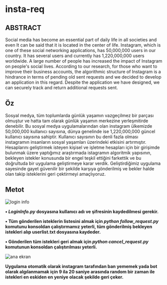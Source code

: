 # insta-req
## ABSTRACT

Social media has become an essential part of daily life in all societies and even It can be said that it is located in the center of life. Instagram, which is one of these social networking applications, has 50,000,000 users in our country.
It has several users and currently has 1,220,000,000 users worldwide.
A large number of people has increased the impact of Instagram on people's social lives.
According to our research, for those who want to improve their business accounts, the algorithmic structure of Instagram is a hindrance in terms of pending old sent requests and we decided to develop an application in this regard. Despite the application we have designed, we can securely track and return additional requests sent.

## Öz

Sosyal medya, tüm toplumlarda günlük yaşamın vazgeçilmez bir parçası olmuştur ve hatta tam olarak günlük yaşamın merkezine yerleşmitirde denebilir. Bu sosyal medya uygulamalarından olan instagram ülkemizde 50,000,000 kullanıcı sayısına, dünya genelinde ise 1,220,000,000 güncel kullanıcı sayısına sahiptir. Kullanıcı sayısının bu denli fazla olması instagramın insanların sosyal yaşamları üzerindeki etkisini artırmıştır. Hesaplarını geliştirmek isteyen kişisel ve işletme hesapları için bir girişimde bulunmak üzere yaptığımız araştırmada istagramın algoritmik yapısının, bekleyen istekler konusunda bir engel teşkil ettiğini farkettik ve bu doğrultuda bir uygulama geliştirmeye karar verdik.  Geliştirdiğimiz uygulama sayesinde gayet güvenilir bir şekilde karşıya gönderilmiş ve bekler halde olan takip isteklerini geri çektirmeyi amaçlıyoruz.

## Metot

![login info](https://user-images.githubusercontent.com/74824751/148710574-c4ba20c0-5e13-4c21-9850-10c1d965b9b7.jpg)

**•	***LoginInfo.py*** dosyasına kullanıcı adı ve şifresinin kaydedilmesi gerekir.**

**•	Tüm gönderilen isteklerin listesini almak için ***python follow_request.py*** komutunu konsoldan çalıştırmamız yeterli, tüm gönderilmiş bekleyen istekleri alıp userlist.txt dosyasına kaydeder.**

**•	Gönderilen tüm istekleri geri almak için ***python cancel_request.py*** komutunun konsoldan çalıştırılması yeterli.**

![ana ekran](https://user-images.githubusercontent.com/74824751/148710513-f85dc508-6f00-4125-8d10-e35579fc7cf9.png)

**Uygulama otomatik olarak instagram tarafından ban yememek yada bot olarak algılanmamak için 9 ila 20 saniye arasında random bir zaman ile istekleri en eskiden en yeniye olacak şekilde geri çeker.**
